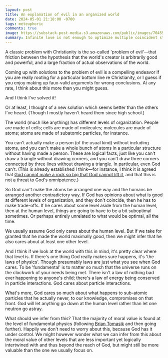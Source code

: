 ```yaml
---
layout: post
title: An explanation of evil in an organized world
date: 2024-05-01 21:18:00 -0700
tags: meteuphoric
comments: true
image: https://substack-post-media.s3.amazonaws.com/public/images/70455faa-3bb4-4947-88f1-cc9bb5915428_1024x1024.webp
summary: Infinite love is not enough to optimize multiple coincident structures
---
```

A classic problem with Christianity is the so-called 'problem of evil'—that friction between the hypothesis that the world's creator is arbitrarily good and powerful, and a large fraction of actual observations of the world.

Coming up with solutions to the problem of evil is a compelling endeavor if you are really rooting for a particular bottom line re Christianity, or I guess if you enjoy making up faux-valid arguments for wrong conclusions. At any rate, I think about this more than you might guess. 

And I think I've solved it! <!--ex-->

Or at least, I thought of a new solution which seems better than the others I've heard. (Though I mostly haven't heard them since high school.)

The world (much like anything) has different levels of organization. People are made of cells; cells are made of molecules; molecules are made of atoms; atoms are made of subatomic particles, for instance. 

You can't actually make a person (of the usual kind) without including atoms, and you can't make a whole bunch of atoms in a particular structure without having made a person. These are logical facts, just like you can't draw a triangle without drawing corners, and you can't draw three corners connected by three lines without drawing a triangle. In particular, even God can't. (This is already established I think—for instance, I think it is agreed that [God cannot make a rock so big that God cannot lift it](https://en.wikipedia.org/wiki/Omnipotence_paradox), and that this is not a threat to God's omnipotence.)

So God can't make the atoms be arranged one way and the humans be arranged another contradictory way. If God has opinions about what is good at different levels of organization, and they don't coincide, then he has to make trade-offs. If he cares about some level aside from the human level, then at the human level, things are going to have to be a bit suboptimal sometimes. Or perhaps entirely unrelated to what would be optimal, all the time. 

We usually assume God only cares about the human level. But if we take for granted that he made the world maximally good, then we might infer that he also cares about at least one other level. 

And I think if we look at the world with this in mind, it's pretty clear where that level is. If there's one thing God really makes sure happens, it's 'the laws of physics'. Though presumably laws are just what you see when God cares. To be 'fundamental' is to matter so much that the universe runs on the clockwork of your needs being met. There isn't a law of nothing bad ever happening to anyone's child; there's a law of energy being conserved in particle interactions. God cares about particle interactions. 

What's more, God cares so much about what happens to sub-atomic particles that he actually never, to our knowledge, compromises on that front. God will let anything go down at the human level rather than let one neutron go astray. 

What should we infer from this? That the majority of moral value is found at the level of fundamental physics (following [Brian Tomasik](https://reducing-suffering.org/is-there-suffering-in-fundamental-physics/) and then going further). Happily we don't need to worry about this, because God has it under control. We might however wonder what we can infer from this about the moral value of other levels that are less important yet logically intertwined with and thus beyond the reach of God, but might still be more valuable than the one we usually focus on. 



